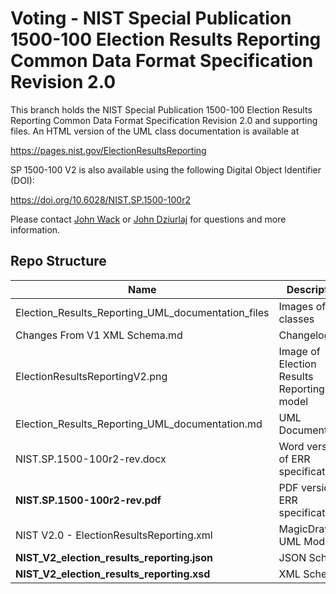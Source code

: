 # Voting - NIST Special Publication 1500-100 Election Results Reporting Common Data Format Specification Revision 2.0

This branch holds the NIST Special Publication 1500-100 Election Results Reporting Common Data Format Specification Revision 2.0 and supporting files. An HTML version of the UML class documentation is available at

https://pages.nist.gov/ElectionResultsReporting

SP 1500-100 V2 is also available using the following Digital Object Identifier (DOI):

https://doi.org/10.6028/NIST.SP.1500-100r2


Please contact [John Wack](mailto:john.wack@nist.gov) or [John Dziurlaj](mailto:john@hiltonroscoe.com) for questions and more information.

## Repo Structure

|Name     |Description                                         |
|---------|----------------------------------------------------|
|Election_Results_Reporting_UML_documentation_files|Images of UML classes|
|Changes From V1 XML Schema.md|Changelog|
|ElectionResultsReportingV2.png|Image of Election Results Reporting model|
|Election_Results_Reporting_UML_documentation.md|UML Documentation|
|NIST.SP.1500-100r2-rev.docx|Word version of ERR specification|
|**NIST.SP.1500-100r2-rev.pdf**|PDF version of ERR specification|
|NIST V2.0 - ElectionResultsReporting.xml|MagicDraw UML Model  |
|**NIST_V2_election_results_reporting.json**|JSON Schema           |
|**NIST_V2_election_results_reporting.xsd**|XML Schema             |
